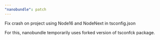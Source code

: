 ```yaml
---
"nanobundle": patch
---
```


Fix crash on project using Node16 and NodeNext in tsconfig.json

For this, nanobundle temporarily uses forked version of tsconfck package.
